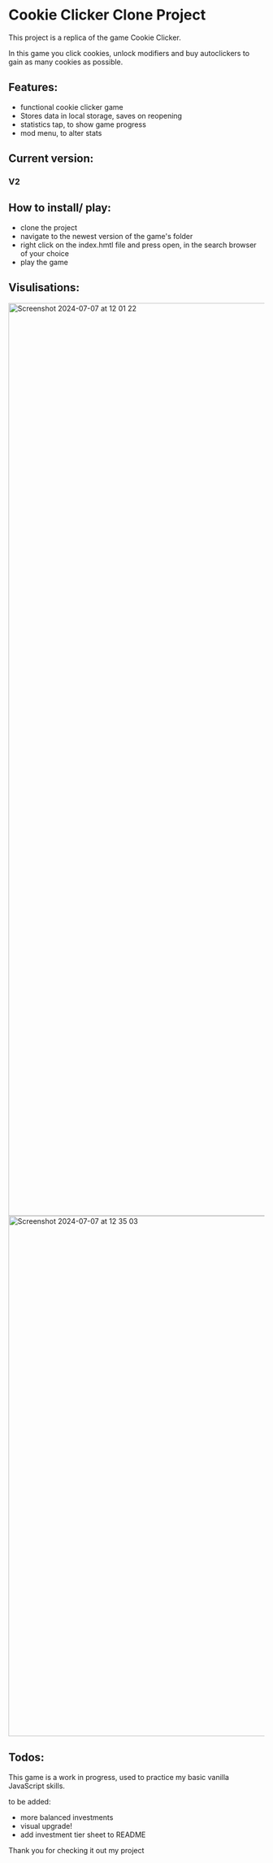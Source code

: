 # Cookie Clicker Clone Project

This project is a replica of the game Cookie Clicker.

In this game you click cookies, unlock modifiers and buy autoclickers to gain as many cookies as possible.

## Features:

  - functional cookie clicker game
  - Stores data in local storage, saves on reopening
  - statistics tap, to show game progress
  - mod menu, to alter stats


## Current version:
  ### **V2**

## How to install/ play:

- clone the project
- navigate to the newest version of the game's folder
- right click on the index.hmtl file and press open, in the search browser of your choice
- play the game


## Visulisations:

<img width="1796" alt="Screenshot 2024-07-07 at 12 01 22" src="https://github.com/JumesP/CookieClicker/assets/118614403/1287002b-1516-4bb5-b550-9003190304c5">

<img width="1024" alt="Screenshot 2024-07-07 at 12 35 03" src="https://github.com/JumesP/CookieClicker/assets/118614403/37e91136-0e61-4c4e-8f3d-67a6202a20f2">


## Todos:
This game is a work in progress, used to practice my basic vanilla JavaScript skills.

to be added:
  - more balanced investments
  - visual upgrade!
  - add investment tier sheet to README


Thank you for checking it out my project
